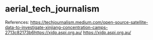 # aerial_tech_journalism

References:
https://techjournalism.medium.com/open-source-satellite-data-to-investigate-xinjiang-concentration-camps-2713c82173b6https://xjdp.aspi.org.au/
https://xjdp.aspi.org.au/
